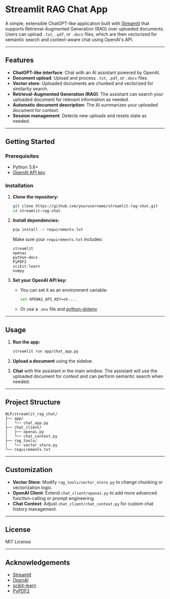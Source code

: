 # Streamlit RAG Chat App

A simple, extensible ChatGPT-like application built with [Streamlit](https://streamlit.io/) that supports Retrieval-Augmented Generation (RAG) over uploaded documents. Users can upload `.txt`, `.pdf`, or `.docx` files, which are then vectorized for semantic search and context-aware chat using OpenAI's API.

---

## Features

- **ChatGPT-like interface**: Chat with an AI assistant powered by OpenAI.
- **Document upload**: Upload and process `.txt`, `.pdf`, or `.docx` files.
- **Vector store**: Uploaded documents are chunked and vectorized for similarity search.
- **Retrieval-Augmented Generation (RAG)**: The assistant can search your uploaded document for relevant information as needed.
- **Automatic document description**: The AI summarizes your uploaded document for context.
- **Session management**: Detects new uploads and resets state as needed.

---

## Getting Started

### Prerequisites

- Python 3.8+
- [OpenAI API key](https://platform.openai.com/account/api-keys)

### Installation

1. **Clone the repository:**
    ```bash
    git clone https://github.com/yourusername/streamlit-rag-chat.git
    cd streamlit-rag-chat
    ```

2. **Install dependencies:**
    ```bash
    pip install -r requirements.txt
    ```

    Make sure your `requirements.txt` includes:
    ```
    streamlit
    openai
    python-docx
    PyPDF2
    scikit-learn
    numpy
    ```

3. **Set your OpenAI API key:**
    - You can set it as an environment variable:
      ```bash
      set OPENAI_API_KEY=sk-...
      ```
    - Or use a `.env` file and [python-dotenv](https://pypi.org/project/python-dotenv/).

---

## Usage

1. **Run the app:**
    ```bash
    streamlit run app/chat_app.py
    ```

2. **Upload a document** using the sidebar.

3. **Chat** with the assistant in the main window. The assistant will use the uploaded document for context and can perform semantic search when needed.

---

## Project Structure

```
NLP/streamlit_rag_chat/
├── app/
│   └── chat_app.py
├── chat_client/
│   ├── openai.py
│   └── chat_context.py
├── rag_tools/
│   └── vector_store.py
└── requirements.txt
```

---

## Customization

- **Vector Store**: Modify `rag_tools/vector_store.py` to change chunking or vectorization logic.
- **OpenAI Client**: Extend `chat_client/openai.py` to add more advanced function-calling or prompt engineering.
- **Chat Context**: Adjust `chat_client/chat_context.py` for custom chat history management.

---

## License

MIT License

---

## Acknowledgements

- [Streamlit](https://streamlit.io/)
- [OpenAI](https://openai.com/)
- [scikit-learn](https://scikit-learn.org/)
- [PyPDF2](https://pypi.org/project/PyPDF2/)